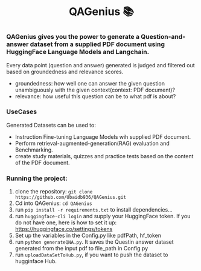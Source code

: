 
<h1 align="center"> <p>QAGenius 📚</p></h1>
<h3 align="left">
    <p align="left"> 
        QAGenius gives you the power to generate a Question-and-answer dataset from a supplied PDF document using HuggingFace Language Models and Langchain.
   </p>
</h3>

Every data point (question and answer) generated is judged and filtered out based on groundedness and relevance scores. 

* groundedness: how well one can answer the given question unambiguously with the given context(context: PDF document)?
* relevance:  how useful this question can be to what pdf is about?
        
                
### UseCases

Generated Datasets can be used to:

* Instruction Fine-tuning Language Models wih supplied PDF document.
* Perform retrieval-augmented-generation(RAG) evaluation and Benchmarking.
* create study materials, quizzes and practice tests based on the content of the PDF document.     


### Running the project:

1. clone the repository: `git clone https://github.com/Ubaidb936/QAGenius.git`
2. Cd into QAGenius:  `cd QAGenius`
3. run `pip install -r requirements.txt` to install dependencies...
4. run  `huggingface-cli login` and supply your HuggingFace token. If you do not have one, here is  how to set it up: https://huggingface.co/settings/tokens
5. Set up the variables in the Config.py like pdfPath, hf_token 
6. run `python generateQNA.py`. It saves the  Questin answer dataset generated from the input pdf to file_path in Config.py
7. run `uploadDataSetToHub.py`, if you want to push the dataset to hugginface Hub.

